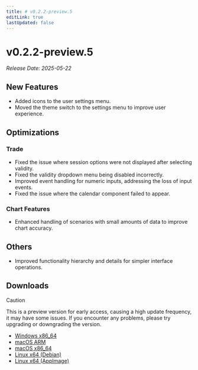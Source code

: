 ```yaml
---
title: # v0.2.2-preview.5
editLink: true
lastUpdated: false
---
```


# v0.2.2-preview.5  <Badge type="warning" text="preview" />

_Release Date: 2025-05-22_

## New Features

- Added icons to the user settings menu.
- Moved the theme switch to the settings menu to improve user experience.

## Optimizations

### Trade
- Fixed the issue where session options were not displayed after selecting validity.
- Fixed the validity dropdown menu being disabled incorrectly.
- Improved event handling for numeric inputs, addressing the loss of input events.
- Fixed the issue where the calendar component failed to appear.

### Chart Features
- Enhanced handling of scenarios with small amounts of data to improve chart accuracy.

## Others
- Improved functionality hierarchy and details for simpler interface operations.

## Downloads


> [!CAUTION]
> This is a preview version for early access, causing a high update frequency, it may have some issues. If you encounter any problems, please try upgrading or downgrading the version.


- [Windows x86_64](https://assets.lbkrs.com/github/release/longbridge-desktop/preview/longbridge-v0.2.2-preview.5-windows-x86_64.exe)
- [macOS ARM](https://assets.lbkrs.com/github/release/longbridge-desktop/preview/longbridge-v0.2.2-preview.5-macos-aarch64.dmg)
- [macOS x86_64](https://assets.lbkrs.com/github/release/longbridge-desktop/preview/longbridge-v0.2.2-preview.5-macos-x86_64.dmg)
- [Linux x64 (Debian)](https://assets.lbkrs.com/github/release/longbridge-desktop/preview/longbridge-v0.2.2-preview.5-linux-x86_64.deb)
- [Linux x64 (AppImage)](https://assets.lbkrs.com/github/release/longbridge-desktop/preview/longbridge-v0.2.2-preview.5-linux-x86_64.AppImage)
